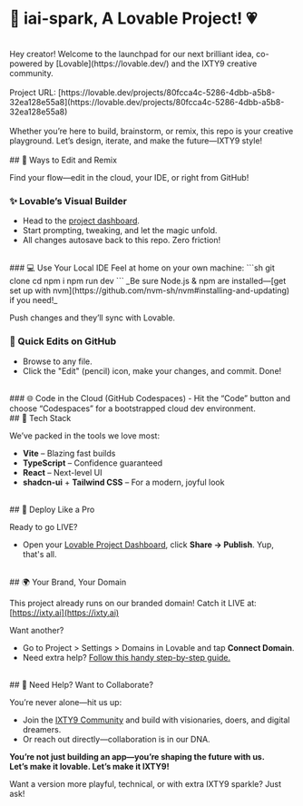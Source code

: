 # 🚀 iai-spark, A Lovable Project! 💗
<br>
Hey creator!  
Welcome to the launchpad for our next brilliant idea, co-powered by [Lovable](https://lovable.dev/) and the IXTY9 creative community.
<br>
<br>
Project URL: [https://lovable.dev/projects/80fcca4c-5286-4dbb-a5b8-32ea128e55a8](https://lovable.dev/projects/80fcca4c-5286-4dbb-a5b8-32ea128e55a8)
<br>
<br>
Whether you’re here to build, brainstorm, or remix, this repo is your creative playground. Let’s design, iterate, and make the future—IXTY9 style!
<br><br>
## 🌸 Ways to Edit and Remix

Find your flow—edit in the cloud, your IDE, or right from GitHub!
<br>
### ✨ Lovable’s Visual Builder
- Head to the [project dashboard](https://lovable.dev/projects/80fcca4c-5286-4dbb-a5b8-32ea128e55a8).
- Start prompting, tweaking, and let the magic unfold.
- All changes autosave back to this repo. Zero friction!
<br>
### 💻 Use Your Local IDE
Feel at home on your own machine:
```sh
git clone <YOUR_GIT_URL>
cd <YOUR_PROJECT_NAME>
npm i
npm run dev
```
_Be sure Node.js & npm are installed—[get set up with nvm](https://github.com/nvm-sh/nvm#installing-and-updating) if you need!_

Push changes and they’ll sync with Lovable.
<br>
### 📝 Quick Edits on GitHub
- Browse to any file.
- Click the "Edit" (pencil) icon, make your changes, and commit. Done!
<br>
### 🌐 Code in the Cloud (GitHub Codespaces)
- Hit the “Code” button and choose “Codespaces” for a bootstrapped cloud dev environment.

<br>
## 🔧 Tech Stack

We’ve packed in the tools we love most:
- **Vite** – Blazing fast builds
- **TypeScript** – Confidence guaranteed
- **React** – Next-level UI
- **shadcn-ui** + **Tailwind CSS** – For a modern, joyful look


<br>
## 🚢 Deploy Like a Pro

Ready to go LIVE?  
- Open your [Lovable Project Dashboard](https://lovable.dev/projects/80fcca4c-5286-4dbb-a5b8-32ea128e55a8), click **Share → Publish**. Yup, that's all.


<br>
## 🌍 Your Brand, Your Domain

This project already runs on our branded domain! Catch it LIVE at:  
[https://ixty.ai](https://ixty.ai)

Want another?  
- Go to Project > Settings > Domains in Lovable and tap **Connect Domain**.
- Need extra help? [Follow this handy step-by-step guide.](https://docs.lovable.dev/tips-tricks/custom-domain#step-by-step-guide)


<br>
## 🦄 Need Help? Want to Collaborate?

You’re never alone—hit us up:  
- Join the [IXTY9 Community](https://ixty9.com/community) and build with visionaries, doers, and digital dreamers.
- Or reach out directly—collaboration is in our DNA.



**You’re not just building an app—you’re shaping the future with us.  
Let’s make it lovable. Let’s make it IXTY9!**



Want a version more playful, technical, or with extra IXTY9 sparkle? Just ask!
